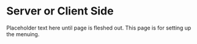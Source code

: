 # Server or Client Side

Placeholder text here until page is fleshed out. This page is for setting up the menuing.
